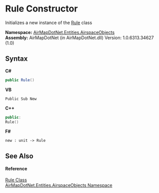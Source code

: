 # Rule Constructor 
 

Initializes a new instance of the <a href="1ab08215-b2f3-f132-2b1c-236ab0950fac">Rule</a> class

**Namespace:**&nbsp;<a href="4a77b213-9d2c-92a5-aab7-f2f82873a6fe">AirMapDotNet.Entities.AirspaceObjects</a><br />**Assembly:**&nbsp;AirMapDotNet (in AirMapDotNet.dll) Version: 1.0.6313.34627 (1.0)

## Syntax

**C#**<br />
``` C#
public Rule()
```

**VB**<br />
``` VB
Public Sub New
```

**C++**<br />
``` C++
public:
Rule()
```

**F#**<br />
``` F#
new : unit -> Rule
```


## See Also


#### Reference
<a href="1ab08215-b2f3-f132-2b1c-236ab0950fac">Rule Class</a><br /><a href="4a77b213-9d2c-92a5-aab7-f2f82873a6fe">AirMapDotNet.Entities.AirspaceObjects Namespace</a><br />